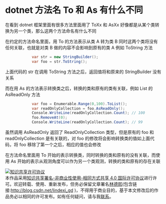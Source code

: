 # dotnet 方法名 To 和 As 有什么不同

在看到 dotnet 框架里面有很多方法里面用了 ToXx 和 AsXx 好像都是从某个类转换为另一个类，那么这两个方法命名有什么不同

<!--more-->
<!-- csdn -->

在约定的方法命名里面，用 To 的方法表示从类 A 转为类 B 同时这两个类将没有任何关联，也就是对类 B 做的内容不会影响到原有的类 A 例如 ToString 方法

```csharp
            var str = new StringBuilder();
            var foo = str.ToString();
```

上面代码的 str 在调用 ToString 方法之后，返回值将和原来的 StringBuilder 没有关系

而在用 As 的方法表示转换类之后，转换的类和原有的类有关联，例如 List 的 AsReadOnly 方法

```csharp
            var foo = Enumerable.Range(0,100).ToList();
            var readOnlyCollection = foo.AsReadOnly();
            Console.WriteLine(readOnlyCollection.Count); // 100
            foo.RemoveAt(0);
            Console.WriteLine(readOnlyCollection.Count); // 99
```

虽然调用 AsReadOnly 返回了 ReadOnlyCollection 类型，但是原有的 foo 和 readOnlyCollection 是有关联的，对 foo 的修改将会影响转换类的值如上面代码，将 foo 移除了第一个之后，相应的值也会修改

在方法命名里面用 To 开始的表示转换类，同时转换的类和原有的没有关联，而使用 As 开始的表示从观测角度可以作为另一个类观测，转换的类和原有的存在关联

<a rel="license" href="http://creativecommons.org/licenses/by-nc-sa/4.0/"><img alt="知识共享许可协议" style="border-width:0" src="https://licensebuttons.net/l/by-nc-sa/4.0/88x31.png" /></a><br />本作品采用<a rel="license" href="http://creativecommons.org/licenses/by-nc-sa/4.0/">知识共享署名-非商业性使用-相同方式共享 4.0 国际许可协议</a>进行许可。欢迎转载、使用、重新发布，但务必保留文章署名[林德熙](http://blog.csdn.net/lindexi_gd)(包含链接:http://blog.csdn.net/lindexi_gd )，不得用于商业目的，基于本文修改后的作品务必以相同的许可发布。如有任何疑问，请与我[联系](mailto:lindexi_gd@163.com)。

